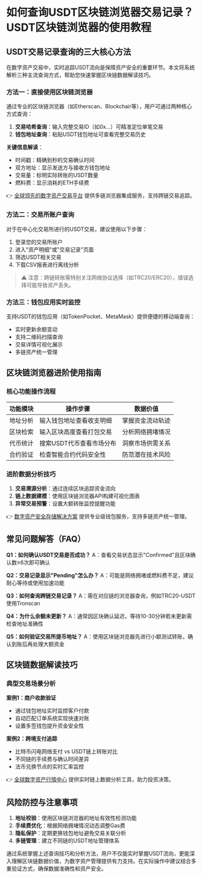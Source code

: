 # 如何查询USDT区块链浏览器交易记录？USDT区块链浏览器的使用教程

## USDT交易记录查询的三大核心方法

在数字资产交易中，实时追踪USDT流向是保障资产安全的重要环节。本文将系统解析三种主流查询方式，帮助您快速掌握区块链数据解读技巧。

### 方法一：直接使用区块链浏览器

通过专业的区块链浏览器（如Etherscan、Blockchair等），用户可通过两种核心方式查询：
1. **交易哈希查询**：输入完整交易ID（如0x...）可精准定位单笔交易
2. **钱包地址查询**：粘贴USDT钱包地址可查看完整交易历史

**关键信息解读**：
- 时间戳：精确到秒的交易确认时间
- 双方地址：显示发送方与接收方钱包地址
- 交易量：标明实际转账的USDT数量
- 燃料费：显示消耗的ETH手续费

👉 [全球领先的数字资产交易平台](https://bit.ly/okx_welcome) 提供多链浏览器集成服务，支持跨链交易追踪。

### 方法二：交易所账户查询

对于在中心化交易所进行的USDT交易，建议使用以下步骤：
1. 登录您的交易所账户
2. 进入"资产明细"或"交易记录"页面
3. 筛选USDT相关交易
4. 下载CSV报表进行离线分析

> ⚠️ 注意：跨链转账需特别关注网络协议选择（如TRC20/ERC20），错误选择可能导致资产丢失。

### 方法三：钱包应用实时监控

支持USDT的钱包应用（如TokenPocket、MetaMask）提供便捷的移动端查询：
- 实时更新余额变动
- 支持二维码扫描查询
- 交易详情可视化展示
- 多链资产统一管理

## 区块链浏览器进阶使用指南

### 核心功能操作流程

| 功能模块       | 操作步骤                          | 数据价值                     |
|----------------|-----------------------------------|------------------------------|
| 地址分析       | 输入钱包地址查看收支明细          | 掌握资金流动轨迹             |
| 区块检索       | 输入区块高度查看打包交易          | 分析网络拥堵情况             |
| 代币统计       | 搜索USDT代币查看市场分布          | 洞察市场供需关系             |
| 合约验证       | 检查智能合约代码安全性            | 防范潜在技术风险             |

### 进阶数据分析技巧

1. **交易溯源分析**：通过连续区块追踪资金流向
2. **链上数据建模**：使用区块链浏览器API构建可视化图表
3. **异常交易预警**：设置大额转账监控提醒功能

👉 [数字资产安全存储解决方案](https://bit.ly/okx_welcome) 提供专业级钱包服务，支持多链资产统一管理。

## 常见问题解答（FAQ）

**Q1：如何确认USDT交易是否成功？**
A：查看交易状态显示"Confirmed"且区块确认数≥6次即可确认

**Q2：交易记录显示"Pending"怎么办？**
A：可能是网络拥堵或燃料费不足，建议耐心等待或使用加速功能

**Q3：如何查询跨链交易记录？**
A：需在对应链的浏览器查询，例如TRC20-USDT使用Tronscan

**Q4：为什么余额未更新？**
A：通常因区块确认延迟，等待10-30分钟若未更新需检查地址准确性

**Q5：如何验证交易所提币地址？**
A：使用区块链浏览器先进行小额测试转账，确认到账后再处理大额资金

## 区块链数据解读技巧

### 典型交易场景分析

**案例1：商户收款验证**
- 通过钱包地址实时监控客户付款
- 自动匹配订单系统实现快速对账
- 设置多签钱包提升资金安全性

**案例2：跨境支付追踪**
- 比特币闪电网络支付 vs USDT链上转账对比
- 不同链的手续费与确认时间差异
- 法币兑换节点的实时汇率监控

👉 [全球数字资产行情中心](https://bit.ly/okx_welcome) 提供实时链上数据分析工具，助力投资决策。

## 风险防控与注意事项

1. **地址校验**：使用区块链浏览器的地址有效性检测功能
2. **手续费优化**：根据网络拥堵情况动态调整Gas费
3. **隐私保护**：定期更换钱包地址避免交易关联分析
4. **多链管理**：建立不同链的USDT地址管理体系

通过系统掌握上述查询技巧和分析方法，用户不仅能实时掌握USDT流向，更能深入理解区块链数据价值，为数字资产管理提供有力支持。在实际操作中建议结合多重验证方式，确保数据准确性和资产安全。